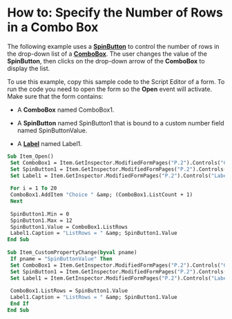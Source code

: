 
# How to: Specify the Number of Rows in a Combo Box

The following example uses a  **[SpinButton](3221b356-1e68-9e14-48ab-4a30c38aa685.md)** to control the number of rows in the drop-down list of a **[ComboBox](31e7c1de-ee4e-b3d9-4579-7fc6b215bad3.md)**. The user changes the value of the  **SpinButton**, then clicks on the drop-down arrow of the  **ComboBox** to display the list.

To use this example, copy this sample code to the Script Editor of a form. To run the code you need to open the form so the  **Open** event will activate. Make sure that the form contains:

- A  **ComboBox** named ComboBox1.
    
- A  **SpinButton** named SpinButton1 that is bound to a custom number field named SpinButtonValue.
    
- A  **[Label](546cc9e1-90e9-3b29-88ac-02fcc75f8f29.md)** named Label1.
    



```vb
Sub Item_Open() 
 Set ComboBox1 = Item.GetInspector.ModifiedFormPages("P.2").Controls("ComboBox1") 
 Set SpinButton1 = Item.GetInspector.ModifiedFormPages("P.2").Controls("SpinButton1") 
 Set Label1 = Item.GetInspector.ModifiedFormPages("P.2").Controls("Label1") 
 
 For i = 1 To 20 
 ComboBox1.AddItem "Choice " &amp; (ComboBox1.ListCount + 1) 
 Next 
 
 SpinButton1.Min = 0 
 SpinButton1.Max = 12 
 SpinButton1.Value = ComboBox1.ListRows 
 Label1.Caption = "ListRows = " &amp; SpinButton1.Value 
End Sub 
 
Sub Item_CustomPropertyChange(byval pname) 
 If pname = "SpinButtonValue" Then 
 Set ComboBox1 = Item.GetInspector.ModifiedFormPages("P.2").Controls("ComboBox1") 
 Set SpinButton1 = Item.GetInspector.ModifiedFormPages("P.2").Controls("SpinButton1") 
 Set Label1 = Item.GetInspector.ModifiedFormPages("P.2").Controls("Label1") 
 
 ComboBox1.ListRows = SpinButton1.Value 
 Label1.Caption = "ListRows = " &amp; SpinButton1.Value 
 End If 
End Sub
```

